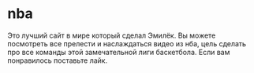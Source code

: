 # nba
Это лучший сайт в мире который сделал Эмилёк. Вы можете посмотреть все прелести и наслаждаться видео из нба, цель сделать про все команды этой замечательной лиги баскетбола. Если вам понравилось поставьте лайк.
